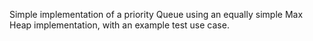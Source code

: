 Simple implementation of a priority Queue using an equally simple Max Heap implementation, with an example test use case.
